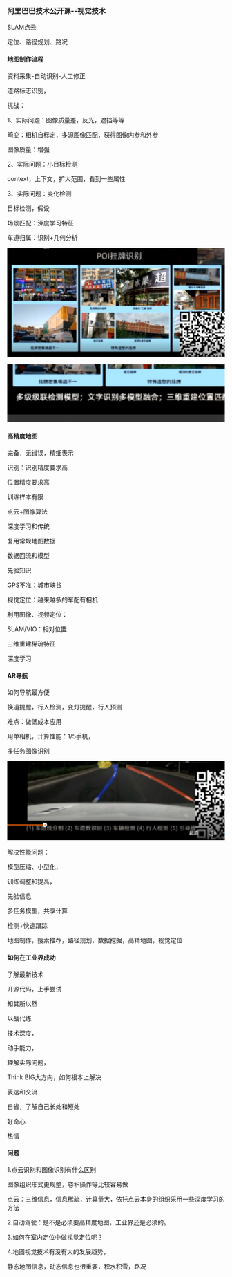 ### 阿里巴巴技术公开课--视觉技术

SLAM点云

定位、路径规划、路况

#### 地图制作流程

资料采集-自动识别-人工修正

道路标志识别，

挑战：

1、实际问题：图像质量差，反光，遮挡等等

畸变：相机自标定，多源图像匹配，获得图像内参和外参

图像质量：增强

2、实际问题：小目标检测

context，上下文，扩大范围，看到一些属性

3、实际问题：变化检测

目标检测，假设

场景匹配：深度学习特征

车道归属：识别+几何分析

![image-20200415202048424](../img/image-20200415202048424.png)

![image-20200415202113237](../img/image-20200415202113237.png)

#### 高精度地图

完备，无错误，精细表示

识别：识别精度要求高

位置精度要求高

训练样本有限

点云+图像算法

深度学习和传统

复用常规地图数据

数据回流和模型

先验知识

GPS不准：城市峡谷

视觉定位：越来越多的车配有相机

利用图像、视频定位：

SLAM/VIO：相对位置

三维重建稀疏特征

深度学习

#### AR导航

如何导航最方便

换道提醒，行人检测，变灯提醒，行人预测

难点：做低成本应用

用单相机，计算性能：1/5手机，

多任务图像识别

![image-20200415203531865](../img/image-20200415203531865.png)

解决性能问题：

模型压缩、小型化，

训练调整和提高，

先验信息

多任务模型，共享计算

检测+快速跟踪



地图制作，搜索推荐，路径规划，数据挖掘，高精地图，视觉定位

#### 如何在工业界成功

了解最新技术

开源代码，上手尝试

知其所以然

以战代练

技术深度，

动手能力，

理解实际问题，

Think BIG大方向，如何根本上解决

表达和交流

自省，了解自己长处和短处

好奇心

热情

#### 问题

1.点云识别和图像识别有什么区别

图像组织形式更规整，卷积操作等比较容易做

点云：三维信息，信息稀疏，计算量大，依托点云本身的组织采用一些深度学习的方法

2.自动驾驶：是不是必须要高精度地图，工业界还是必须的。

3.如何在室内定位中做视觉定位呢？

4.地图视觉技术有没有大的发展趋势，

静态地图信息，动态信息也很重要，积水积雪，路况